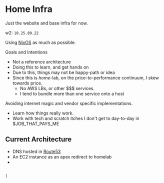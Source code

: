 # Home Infra

Just the website and base infra for now.

w2: `10.25.89.22`

Using [NixOS](todo) as much as possible.

Goals and Intentions
- Not a reference architecture
- Doing this to learn, and get hands on
- Due to this, things may not be happy-path or idea
- Since this is *home*-lab, on the price-to-performance continuum, I skew towards price.
    - No AWS LBs, or other $$$ services.
    - I tend to bundle more than one service onto a host

Avoiding internet magic and vendor specific implementations.
- Learn how things really work.
- Work with tech and scratch itches I don't get to day-to-day in $JOB_THAT_PAYS_ME


## Current Architecture

- DNS hosted in [Route53](todo)
- An EC2 instance as an apex redirect to homelab
- 


```

|
